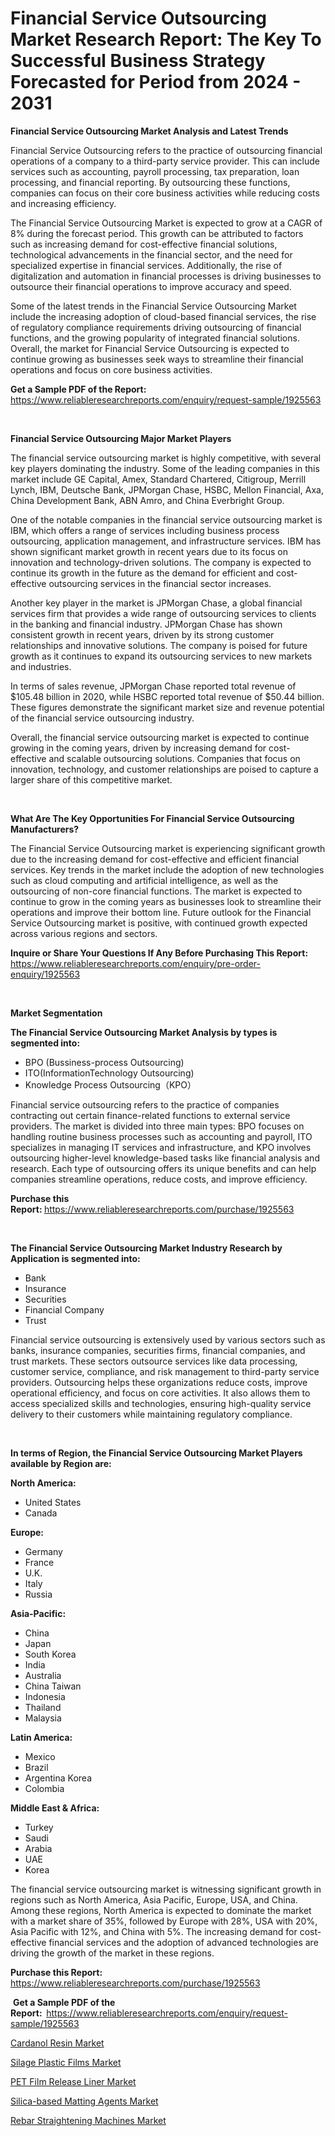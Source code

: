 <p><h1>Financial Service Outsourcing Market Research Report: The Key To Successful Business Strategy Forecasted for Period from 2024 - 2031</h1></p><p><strong>Financial Service Outsourcing Market Analysis and Latest Trends</strong></p>
<p><p>Financial Service Outsourcing refers to the practice of outsourcing financial operations of a company to a third-party service provider. This can include services such as accounting, payroll processing, tax preparation, loan processing, and financial reporting. By outsourcing these functions, companies can focus on their core business activities while reducing costs and increasing efficiency.</p><p>The Financial Service Outsourcing Market is expected to grow at a CAGR of 8% during the forecast period. This growth can be attributed to factors such as increasing demand for cost-effective financial solutions, technological advancements in the financial sector, and the need for specialized expertise in financial services. Additionally, the rise of digitalization and automation in financial processes is driving businesses to outsource their financial operations to improve accuracy and speed.</p><p>Some of the latest trends in the Financial Service Outsourcing Market include the increasing adoption of cloud-based financial services, the rise of regulatory compliance requirements driving outsourcing of financial functions, and the growing popularity of integrated financial solutions. Overall, the market for Financial Service Outsourcing is expected to continue growing as businesses seek ways to streamline their financial operations and focus on core business activities.</p></p>
<p><strong>Get a Sample PDF of the Report:&nbsp;</strong> <a href="https://www.reliableresearchreports.com/enquiry/request-sample/1925563">https://www.reliableresearchreports.com/enquiry/request-sample/1925563</a></p>
<p>&nbsp;</p>
<p><strong>Financial Service Outsourcing Major Market Players</strong></p>
<p><p>The financial service outsourcing market is highly competitive, with several key players dominating the industry. Some of the leading companies in this market include GE Capital, Amex, Standard Chartered, Citigroup, Merrill Lynch, IBM, Deutsche Bank, JPMorgan Chase, HSBC, Mellon Financial, Axa, China Development Bank, ABN Amro, and China Everbright Group.</p><p>One of the notable companies in the financial service outsourcing market is IBM, which offers a range of services including business process outsourcing, application management, and infrastructure services. IBM has shown significant market growth in recent years due to its focus on innovation and technology-driven solutions. The company is expected to continue its growth in the future as the demand for efficient and cost-effective outsourcing services in the financial sector increases.</p><p>Another key player in the market is JPMorgan Chase, a global financial services firm that provides a wide range of outsourcing services to clients in the banking and financial industry. JPMorgan Chase has shown consistent growth in recent years, driven by its strong customer relationships and innovative solutions. The company is poised for future growth as it continues to expand its outsourcing services to new markets and industries.</p><p>In terms of sales revenue, JPMorgan Chase reported total revenue of $105.48 billion in 2020, while HSBC reported total revenue of $50.44 billion. These figures demonstrate the significant market size and revenue potential of the financial service outsourcing industry.</p><p>Overall, the financial service outsourcing market is expected to continue growing in the coming years, driven by increasing demand for cost-effective and scalable outsourcing solutions. Companies that focus on innovation, technology, and customer relationships are poised to capture a larger share of this competitive market.</p></p>
<p>&nbsp;</p>
<p><strong>What Are The Key Opportunities For Financial Service Outsourcing Manufacturers?</strong></p>
<p><p>The Financial Service Outsourcing market is experiencing significant growth due to the increasing demand for cost-effective and efficient financial services. Key trends in the market include the adoption of new technologies such as cloud computing and artificial intelligence, as well as the outsourcing of non-core financial functions. The market is expected to continue to grow in the coming years as businesses look to streamline their operations and improve their bottom line. Future outlook for the Financial Service Outsourcing market is positive, with continued growth expected across various regions and sectors.</p></p>
<p><strong>Inquire or Share Your Questions If Any Before Purchasing This Report:</strong> <a href="https://www.reliableresearchreports.com/enquiry/pre-order-enquiry/1925563">https://www.reliableresearchreports.com/enquiry/pre-order-enquiry/1925563</a></p>
<p>&nbsp;</p>
<p><strong>Market Segmentation</strong></p>
<p><strong>The Financial Service Outsourcing Market Analysis by types is segmented into:</strong></p>
<p><ul><li>BPO (Bussiness-process Outsourcing)</li><li>ITO(InformationTechnology Outsourcing)</li><li>Knowledge Process Outsourcing（KPO）</li></ul></p>
<p><p>Financial service outsourcing refers to the practice of companies contracting out certain finance-related functions to external service providers. The market is divided into three main types: BPO focuses on handling routine business processes such as accounting and payroll, ITO specializes in managing IT services and infrastructure, and KPO involves outsourcing higher-level knowledge-based tasks like financial analysis and research. Each type of outsourcing offers its unique benefits and can help companies streamline operations, reduce costs, and improve efficiency.</p></p>
<p><strong>Purchase this Report:&nbsp;</strong><a href="https://www.reliableresearchreports.com/purchase/1925563">https://www.reliableresearchreports.com/purchase/1925563</a></p>
<p>&nbsp;</p>
<p><strong>The Financial Service Outsourcing Market Industry Research by Application is segmented into:</strong></p>
<p><ul><li>Bank</li><li>Insurance</li><li>Securities</li><li>Financial Company</li><li>Trust</li></ul></p>
<p><p>Financial service outsourcing is extensively used by various sectors such as banks, insurance companies, securities firms, financial companies, and trust markets. These sectors outsource services like data processing, customer service, compliance, and risk management to third-party service providers. Outsourcing helps these organizations reduce costs, improve operational efficiency, and focus on core activities. It also allows them to access specialized skills and technologies, ensuring high-quality service delivery to their customers while maintaining regulatory compliance.</p></p>
<p>&nbsp;</p>
<p><strong>In terms of Region, the Financial Service Outsourcing Market Players available by Region are:</strong></p>
<p>
    <p> <strong> North America: </strong>
        <ul>
            <li>United States</li>
            <li>Canada</li>
        </ul>
        </p> 
    <p> <strong> Europe: </strong>
        <ul>
            <li>Germany</li>
            <li>France</li>
            <li>U.K.</li>
            <li>Italy</li>
            <li>Russia</li>
        </ul>
        </p> 
    <p> <strong> Asia-Pacific: </strong>
        <ul>
            <li>China</li>
            <li>Japan</li>
            <li>South Korea</li>
            <li>India</li>
            <li>Australia</li>
            <li>China Taiwan</li>
            <li>Indonesia</li>
            <li>Thailand</li>
            <li>Malaysia</li>
        </ul>
        </p> 
    <p> <strong> Latin America: </strong>
        <ul>
            <li>Mexico</li>
            <li>Brazil</li>
            <li>Argentina Korea</li>
            <li>Colombia</li>
        </ul>
        </p> 
    <p> <strong> Middle East & Africa: </strong>
        <ul>
            <li>Turkey</li>
            <li>Saudi</li>
            <li>Arabia</li>
            <li>UAE</li>
            <li>Korea</li>
        </ul>
    </p>
    </p>
<p><p>The financial service outsourcing market is witnessing significant growth in regions such as North America, Asia Pacific, Europe, USA, and China. Among these regions, North America is expected to dominate the market with a market share of 35%, followed by Europe with 28%, USA with 20%, Asia Pacific with 12%, and China with 5%. The increasing demand for cost-effective financial services and the adoption of advanced technologies are driving the growth of the market in these regions.</p></p>
<p><strong>Purchase this Report: </strong><a href="https://www.reliableresearchreports.com/purchase/1925563">https://www.reliableresearchreports.com/purchase/1925563</a></p>
<p>&nbsp;<strong>Get a Sample PDF of the Report:&nbsp;&nbsp;</strong><a href="https://www.reliableresearchreports.com/enquiry/request-sample/1925563">https://www.reliableresearchreports.com/enquiry/request-sample/1925563</a></p>
<p><strong></strong></p>
<p><p><a href="https://view.publitas.com/reportprime-1/cardanol-resin-market-size-furnishes-valuable-information-encompassing-market-share-market-trends-and-projections-spanning-from-2024-to-2031/">Cardanol Resin Market</a></p><p><a href="https://gratis-rainforest-2ca.notion.site/Silage-Plastic-Films-Market-Offer-Valuable-Insights-into-Market-Size-Market-Share-Market-Trends-a-33b11f31a23943319f48e0c3a0ae2ee1">Silage Plastic Films Market</a></p><p><a href="https://view.publitas.com/reportprime-1/pet-film-release-liner-market-size-market-trends-and-growth-outlook-forecasted-for-period-from-2024-to-2031/">PET Film Release Liner Market</a></p><p><a href="https://metal-farmhouse-e95.notion.site/Silica-based-Matting-Agents-Market-Size-Reflecting-a-Forecast-Till-2031-Market-By-Type-By-Applicat-ea73ed4f6bc64e11bd4086fd303da021">Silica-based Matting Agents Market</a></p><p><a href="https://crocus-run-b5a.notion.site/Rebar-Straightening-Machines-Market-Size-and-Examines-its-Market-Scope-with-a-Primary-Focus-on-Gro-e3ee5e00ee0d4fd492719faf11939638">Rebar Straightening Machines Market</a></p></p>
